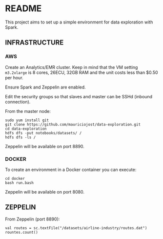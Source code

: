 # README

This project aims to set up a simple environment for data exploration with Spark.

## INFRASTRUCTURE 

### AWS

Create an Analytics/EMR cluster. Keep in mind that the VM setting `m3.2xlarge` is 8 cores, 26ECU, 32GB RAM and the unit costs less than $0.50 per hour.

Ensure Spark and Zeppelin are enabled. 

Edit the security groups so that slaves and master can be SSHd (inbound connection).

From the master node:

```
sudo yum install git
git clone https://github.com/mauriciojost/data-exploration.git
cd data-exploration
hdfs dfs -put notebooks/datasets/ /
hdfs dfs -ls /
```

Zeppelin will be available on port 8890. 

### DOCKER

To create an environment in a Docker container you can execute: 

```
cd docker
bash run.bash
```

Zeppelin will be available on port 8080. 

## ZEPPELIN 

From Zeppelin (port 8890): 

```
val routes = sc.textFile("/datasets/airline-industry/routes.dat")
rountes.count()
```

